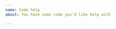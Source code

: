 ```yaml
---
name: Code help
about: You have some code you'd like help with

---
```


<!--

I often don't get to these kinds of questions in a very timely manner. Also, folks often assume that I know a lot more than I do. You'll likely get a better and more fast response from your framework's support community (eg reactiflux.com, stackoverflow.com, spectrum.chat, etc.)

-->
